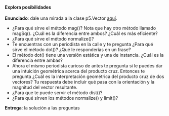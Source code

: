#### Explora posibilidades

**Enunciado**: dale una mirada a la clase p5.Vector [aquí](https://p5js.org/reference/p5/p5.Vector/).

- ¿Para qué sirve el método mag()? Nota que hay otro método llamado magSq(). ¿Cuál es la diferencia entre ambos? ¿Cuál es más eficiente?
- ¿Para qué sirve el método normalize()?
- Te encuentras con un periodista en la calle y te pregunta ¿Para qué sirve el método dot()? ¿Qué le responderías en un frase?
- El método dot() tiene una versión estática y una de instancia. ¿Cuál es la diferencia entre ambas?
- Ahora el mismo periodista curioso de antes te pregunta si le puedes dar una intuición geométrica acerca del producto cruz. Entonces te pregunta ¿Cuál es la interpretación geométrica del producto cruz de dos vectores? Tu respuesta debe incluir qué pasa con la orientación y la magnitud del vector resultante.
- ¿Para que te puede servir el método dist()?
- ¿Para qué sirven los métodos normalize() y limit()?

**Entrega**: la solución a las preguntas
